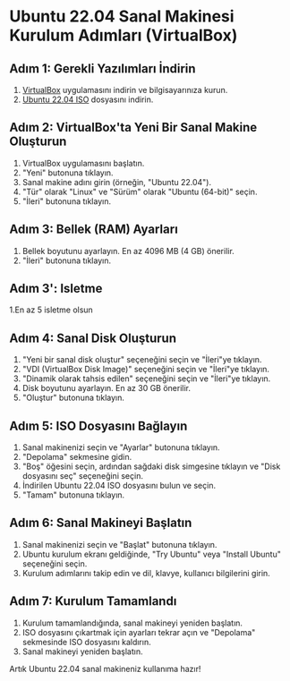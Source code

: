 # Ubuntu 22.04 Sanal Makinesi Kurulum Adımları (VirtualBox)

## Adım 1: Gerekli Yazılımları İndirin

1. [VirtualBox](https://www.virtualbox.org/) uygulamasını indirin ve bilgisayarınıza kurun.
2. [Ubuntu 22.04 ISO](https://releases.ubuntu.com/jammy/ubuntu-22.04.5-desktop-amd64.iso) dosyasını indirin.

## Adım 2: VirtualBox'ta Yeni Bir Sanal Makine Oluşturun

1. VirtualBox uygulamasını başlatın.
2. "Yeni" butonuna tıklayın.
3. Sanal makine adını girin (örneğin, "Ubuntu 22.04").
4. "Tür" olarak "Linux" ve "Sürüm" olarak "Ubuntu (64-bit)" seçin.
5. "İleri" butonuna tıklayın.

## Adım 3: Bellek (RAM) Ayarları

1. Bellek boyutunu ayarlayın. En az 4096 MB (4 GB) önerilir.
2. "İleri" butonuna tıklayın.

## Adım 3': Isletme

1.En az 5 isletme olsun

## Adım 4: Sanal Disk Oluşturun

1. "Yeni bir sanal disk oluştur" seçeneğini seçin ve "İleri"ye tıklayın.
2. "VDI (VirtualBox Disk Image)" seçeneğini seçin ve "İleri"ye tıklayın.
3. "Dinamik olarak tahsis edilen" seçeneğini seçin ve "İleri"ye tıklayın.
4. Disk boyutunu ayarlayın. En az 30 GB önerilir.
5. "Oluştur" butonuna tıklayın.

## Adım 5: ISO Dosyasını Bağlayın

1. Sanal makinenizi seçin ve "Ayarlar" butonuna tıklayın.
2. "Depolama" sekmesine gidin.
3. "Boş" öğesini seçin, ardından sağdaki disk simgesine tıklayın ve "Disk dosyasını seç" seçeneğini seçin.
4. İndirilen Ubuntu 22.04 ISO dosyasını bulun ve seçin.
5. "Tamam" butonuna tıklayın.

## Adım 6: Sanal Makineyi Başlatın

1. Sanal makinenizi seçin ve "Başlat" butonuna tıklayın.
2. Ubuntu kurulum ekranı geldiğinde, "Try Ubuntu" veya "Install Ubuntu" seçeneğini seçin.
3. Kurulum adımlarını takip edin ve dil, klavye, kullanıcı bilgilerini girin.

## Adım 7: Kurulum Tamamlandı

1. Kurulum tamamlandığında, sanal makineyi yeniden başlatın.
2. ISO dosyasını çıkartmak için ayarları tekrar açın ve "Depolama" sekmesinde ISO dosyasını kaldırın.
3. Sanal makineyi yeniden başlatın.

Artık Ubuntu 22.04 sanal makineniz kullanıma hazır!

